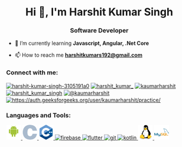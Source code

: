 <h1 align="center">Hi 👋, I'm Harshit Kumar Singh</h1>
<h3 align="center">Software Developer</h3>

- 🌱 I’m currently learning **Javascript, Angular, .Net Core**

- 📫 How to reach me **harshitkumars192@gmail.com**

<h3 align="left">Connect with me:</h3>
<p align="left">
<a href="https://linkedin.com/in/harshit-kumar-singh-3105191a0" target="blank"><img align="center" src="https://raw.githubusercontent.com/rahuldkjain/github-profile-readme-generator/master/src/images/icons/Social/linked-in-alt.svg" alt="harshit-kumar-singh-3105191a0" height="30" width="40" /></a>
<a href="https://www.codechef.com/users/harshit_kumar_" target="blank"><img align="center" src="https://cdn.jsdelivr.net/npm/simple-icons@3.1.0/icons/codechef.svg" alt="harshit_kumar_" height="30" width="40" /></a>
<a href="https://codeforces.com/profile/kaumarharshit" target="blank"><img align="center" src="https://cdn.jsdelivr.net/npm/simple-icons@3.0.1/icons/codeforces.svg" alt="kaumarharshit" height="30" width="40" /></a>
<a href="https://www.leetcode.com/harshit_kumar_singh" target="blank"><img align="center" src="https://raw.githubusercontent.com/rahuldkjain/github-profile-readme-generator/master/src/images/icons/Social/leet-code.svg" alt="harshit_kumar_singh" height="30" width="40" /></a>
<a href="https://www.hackerearth.com/@kaumarharshit" target="blank"><img align="center" src="https://raw.githubusercontent.com/rahuldkjain/github-profile-readme-generator/master/src/images/icons/Social/hackerearth.svg" alt="@kaumarharshit" height="30" width="40" /></a>
<a href="https://auth.geeksforgeeks.org/user/https://auth.geeksforgeeks.org/user/kaumarharshit/practice/" target="blank"><img align="center" src="https://raw.githubusercontent.com/rahuldkjain/github-profile-readme-generator/master/src/images/icons/Social/geeks-for-geeks.svg" alt="https://auth.geeksforgeeks.org/user/kaumarharshit/practice/" height="30" width="40" /></a>
</p>

<h3 align="left">Languages and Tools:</h3>
<p align="left"> <a href="https://developer.android.com" target="_blank"> <img src="https://raw.githubusercontent.com/devicons/devicon/master/icons/android/android-original-wordmark.svg" alt="android" width="40" height="40"/> </a> <a href="https://www.cprogramming.com/" target="_blank"> <img src="https://raw.githubusercontent.com/devicons/devicon/master/icons/c/c-original.svg" alt="c" width="40" height="40"/> </a> <a href="https://www.w3schools.com/cpp/" target="_blank"> <img src="https://raw.githubusercontent.com/devicons/devicon/master/icons/cplusplus/cplusplus-original.svg" alt="cplusplus" width="40" height="40"/> </a> <a href="https://firebase.google.com/" target="_blank"> <img src="https://www.vectorlogo.zone/logos/firebase/firebase-icon.svg" alt="firebase" width="40" height="40"/> </a> <a href="https://flutter.dev" target="_blank"> <img src="https://www.vectorlogo.zone/logos/flutterio/flutterio-icon.svg" alt="flutter" width="40" height="40"/> </a> <a href="https://git-scm.com/" target="_blank"> <img src="https://www.vectorlogo.zone/logos/git-scm/git-scm-icon.svg" alt="git" width="40" height="40"/> </a> <a href="https://kotlinlang.org" target="_blank"> <img src="https://www.vectorlogo.zone/logos/kotlinlang/kotlinlang-icon.svg" alt="kotlin" width="40" height="40"/> </a> <a href="https://www.linux.org/" target="_blank"> <img src="https://raw.githubusercontent.com/devicons/devicon/master/icons/linux/linux-original.svg" alt="linux" width="40" height="40"/> </a> <a href="https://www.mysql.com/" target="_blank"> <img src="https://raw.githubusercontent.com/devicons/devicon/master/icons/mysql/mysql-original-wordmark.svg" alt="mysql" width="40" height="40"/> </a> </p>
